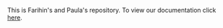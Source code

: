 This is Farihin's and Paula's repository. To view our documentation click [here](https://github.com/Sanochez/Gastrella/tree/main/docs).
